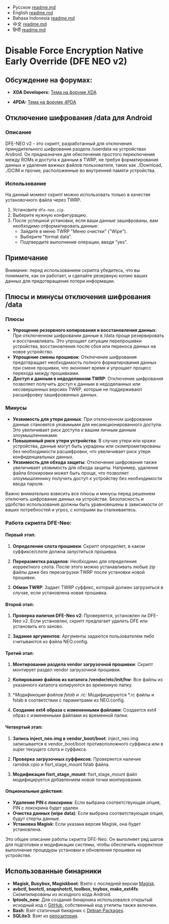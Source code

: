 - Русское [readme.md](https://github.com/leegarchat/dfe-neo-v2/blob/master/README_ru.md)
- English [readme.md](https://github.com/leegarchat/dfe-neo-v2/blob/master/README.md)
- Bahasa Indonesia [readme.md](https://github.com/leegarchat/dfe-neo-v2/blob/master/README_id.md)
- 中文 [readme.md](https://github.com/leegarchat/dfe-neo-v2/blob/master/README_zh.md)
- हिन्दी [readme.md](https://github.com/leegarchat/dfe-neo-v2/blob/master/README_hi.md)

# Disable Force Encryption Native Early Override (DFE NEO v2)

## Обсуждение на форумах:

- **XDA Developers:**
  [Тема на форуме XDA](https://xdaforums.com/t/a-b-a-only-script-read-only-erofs-android-10-disable-force-encryption-native-early-override-dfe-neo-v2-disable-encryption-data-userdata.4454017/)

- **4PDA:**
  [Тема на форуме 4PDA](https://4pda.to/forum/index.php?showtopic=1084916)


## Отключение шифрования /data для Android

### Описание

DFE-NEO v2 - это скрипт, разработанный для отключения принудительного шифрования раздела /userdata на устройствах Android. Он предназначен для обеспечения простого переключения между ROMs и доступа к данным в TWRP, не требуя форматирования данных и удаления важных файлов пользователя, таких как ./Download, ./DCIM и прочие, расположенные во внутренней памяти устройства.

### Использование

На данный момент скрипт можно использовать только в качестве установочного файла через TWRP.

1. Установите `dfe-neo.zip`.
2. Выберите нужную конфигурацию.
3. После успешной установки, если ваши данные зашифрованы, вам необходимо отформатировать данные:
   - Зайдите в меню TWRP "Меню очистки" ("Wipe").
   - Выберите "format data".
   - Подтвердите выполнение операции, введя "yes".

## Примечание

Внимание: перед использованием скрипта убедитесь, что вы понимаете, как он работает, и сделайте резервную копию ваших данных для предотвращения потери информации.

## Плюсы и минусы отключения шифрования /data

### Плюсы

- **Упрощение резервного копирования и восстановления данных**: При отключенном шифровании данные в /data проще резервировать и восстанавливать. Это упрощает ситуации перепрошивки устройства, восстановления после сбоя или переноса данных на новое устройство.
- **Упрощение смены прошивок**: Отключение шифрования предотвращает необходимость полного форматирования данных при смене прошивки, что экономит время и упрощает процесс перехода между прошивками.
- **Доступ к данным в недоделанном TWRP**: Отключение шифрования позволяет получить доступ к данным в недоделанных или несовершенных версиях TWRP, которые не поддерживают расшифровку зашифрованных данных.

### Минусы

- **Уязвимость для утери данных**: При отключенном шифровании данные становятся уязвимыми для несанкционированного доступа. Это увеличивает риск доступа к вашим личным данным злоумышленниками.
- **Повышенный риск утери устройства**: В случае утери или кражи устройства, данные могут быть украдены или скомпрометированы без необходимости расшифровки, что увеличивает риск утери конфиденциальных данных.
- **Уязвимость для обхода защиты**: Отключение шифрования также увеличивает уязвимость для обхода защиты. Например, удаление файла блокировки может быть проще, что позволяет злоумышленнику получить доступ к устройству без необходимости ввода пароля.

Важно внимательно взвесить все плюсы и минусы перед решением отключить шифрование данных на устройстве. Безопасность и удобство использования должны быть уравновешены в зависимости от ваших потребностей и угроз, с которыми вы сталкиваетесь.
### Работа скрипта DFE-Neo:

#### Первый этап:
1. **Определение слота прошивки**: Скрипт определяет, в каком суффиксе/слоте должна запуститься прошивка.

2. **Переразметка разделов**: Необходимо для определения корректного слота. После этого можно устанавливать любые zip файлы даже без перезагрузки TWRP после установки новой прошивки.

3. **Обман TWRP**: Задает TWRP суффикс, который должен загрузиться в случае, если установлена новая прошивка.

#### Второй этап:
1. **Проверка наличия DFE-Neo v2**: Проверяется, установлен ли DFE-Neo v2. Если установлен, скрипт предлагает удалить DFE или установить его заново.

2. **Задание аргументов**: Аргументы задаются пользователем либо считываются из файла NEO.config.

#### Третий этап:
1. **Монтирование раздела vendor загрузочной прошивки**: Скрипт монтирует раздел vendor загрузочной прошивки.

2. **Копирование файлов из каталога /vendor/etc/init/hw**: Все файлы из указанного каталога копируются во временную папку.

3. **Модификация файлов fstab и *.rc**: Модифицируются *.rc файлы и fstab в соответствии с параметрами из NEO.config.

4. **Создание ext4 образа с измененными файлами**: Создается ext4 образ с измененными файлами из временной папки.

#### Четвертый этап:
1. **Запись inject_neo.img в vendor_boot/boot**: inject_neo.img записывается в vendor_boot/boot противоположного суффикса или в super текущего слота и суффикса.

2. **Проверка загрузочных суффиксов**: Проверяется наличие ramdisk.cpio и fisrt_stage_mount fstab файла.

3. **Модификация fisrt_stage_mount**: fisrt_stage_mount файл модифицируется добавлением новой точки монтирования.

#### Опциональные действия:
- **Удаление PIN с локскрина**: Если выбрана соответствующая опция, PIN с локскрина будет удален.
- **Очистка данных (wipe data)**: Если выбрана соответствующая опция, будут стерты данные.
- **Установка Magisk**: Если указана версия Magisk, она будет установлена.

Это общее описание работы скрипта DFE-Neo. Он выполняет ряд шагов для подготовки и модификации системы, чтобы обеспечить корректное выполнение процедуры установки и обновления прошивки на устройстве.


## Использованные бинарники

- **Magisk, Busybox, Magiskboot**: Взято с последней версии [Magisk](https://github.com/topjohnwu/Magisk).
- **avbctl, bootctl, snapshotctl, toolbox, toybox, make_ext4fs**: Скомпилированы из исходного кода Android.
- **lptools_new**: Для создания бинарника использовался открытый исходный код с [GitHub](https://github.com/leegarchat/lptools_new), собственный код утилиты также включен.
- **Bash**: Взят статичный бинарник с [Debian Packages](https://packages.debian.org/unstable/bash-static).
- **SQLite3**: Взят из [репозитория](https://github.com/rojenzaman/sqlite3-magisk-module).

